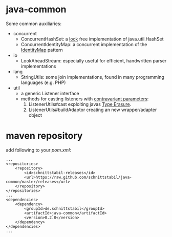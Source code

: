 java-common
===========

Some common auxiliaries:

*  concurrent
   *  ConcurrentHashSet: a [lock](http://en.wikipedia.org/wiki/Lock_%28computer_science%29) free implementation of java.util.HashSet
   *  ConcurrentIdentityMap: a concurrent implementation of the [IdentityMap](http://www.martinfowler.com/eaaCatalog/identityMap.html "IdentityMap") pattern
*  io
   *  LookAheadStream: especially useful for efficient, handwritten parser implementations
*  lang
   *  StringUtils: some join implementations, found in many programming languages (e.g. PHP)
*  util
   *  a generic Listener interface
   *  methods for casting listeners with [contravariant parameters](http://en.wikipedia.org/wiki/Covariance_and_contravariance_%28computer_science%29):
      1.  ListenerUtils#cast exploiting javas [Type Erasure](http://docs.oracle.com/javase/tutorial/java/generics/erasure.html "Type Erasure").
      2.  ListenerUtils#buildAdaptor creating an new wrapper/adapter object

maven repository
================

add following to your _pom.xml_:

	...
	<repositories>
		<repository>
			<id>schnittstabil-releases</id>
			<url>https://raw.github.com/schnittstabil/java-common/master/releases</url>
		</repository>
	</repositories>
	...
	<dependencies>
		<dependency>
			<groupId>de.schnittstabil</groupId>
			<artifactId>java-common</artifactId>
			<version>0.2.0</version>
		</dependency>
	</dependencies>
	...

